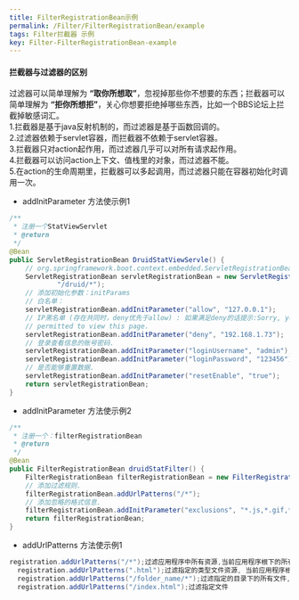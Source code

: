 ```yaml
---
title: FilterRegistrationBean示例
permalink: /Filter/FilterRegistrationBean/example
tags: Filter拦截器 示例
key: Filter-FilterRegistrationBean-example
---
```

#### 拦截器与过滤器的区别
过滤器可以简单理解为 **“取你所想取”**，忽视掉那些你不想要的东西；拦截器可以简单理解为 **“拒你所想拒”**，关心你想要拒绝掉哪些东西，比如一个BBS论坛上拦截掉敏感词汇。      
1.拦截器是基于java反射机制的，而过滤器是基于函数回调的。   
2.过滤器依赖于servlet容器，而拦截器不依赖于servlet容器。    
3.拦截器只对action起作用，而过滤器几乎可以对所有请求起作用。    
4.拦截器可以访问action上下文、值栈里的对象，而过滤器不能。   
5.在action的生命周期里，拦截器可以多起调用，而过滤器只能在容器初始化时调用一次。    

- addInitParameter 方法使示例1

```java
/**
 * 注册一个StatViewServlet
 * @return
 */
@Bean
public ServletRegistrationBean DruidStatViewServle() {
	// org.springframework.boot.context.embedded.ServletRegistrationBean提供类的进行注册.
	ServletRegistrationBean servletRegistrationBean = new ServletRegistrationBean(new StatViewServlet(),
			"/druid/*");
	// 添加初始化参数：initParams
	// 白名单：
	servletRegistrationBean.addInitParameter("allow", "127.0.0.1");
	// IP黑名单 (存在共同时，deny优先于allow) : 如果满足deny的话提示:Sorry, you are not
	// permitted to view this page.
	servletRegistrationBean.addInitParameter("deny", "192.168.1.73");
	// 登录查看信息的账号密码.
	servletRegistrationBean.addInitParameter("loginUsername", "admin");
	servletRegistrationBean.addInitParameter("loginPassword", "123456");
	// 是否能够重置数据.
	servletRegistrationBean.addInitParameter("resetEnable", "true");
	return servletRegistrationBean;
}
```
- addInitParameter 方法使示例2

```java
/**
 * 注册一个：filterRegistrationBean
 * @return
 */
@Bean
public FilterRegistrationBean druidStatFilter() {
	FilterRegistrationBean filterRegistrationBean = new FilterRegistrationBean(new WebStatFilter());
	// 添加过滤规则.
	filterRegistrationBean.addUrlPatterns("/*");
	// 添加忽略的格式信息.
	filterRegistrationBean.addInitParameter("exclusions", "*.js,*.gif,*.jpg,*.png,*.css,*.ico,/druid/*");
	return filterRegistrationBean;
}
```
- addUrlPatterns 方法使示例1

```java
registration.addUrlPatterns("/*");过滤应用程序中所有资源,当前应用程序根下的所有文件包括多级子目录下的所有文件，注意这里*前有“/”
  registration.addUrlPatterns(".html");过滤指定的类型文件资源, 当前应用程序根目录下的所有html文件，注意：*.html前没有“/”,否则错误
  registration.addUrlPatterns("/folder_name/*");过滤指定的目录下的所有文件,当前应用程序根目录下的folder_name子目录（可以是多级子目录）下所有文件
  registration.addUrlPatterns("/index.html");过滤指定文件
```
